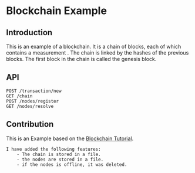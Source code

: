 
# Blockchain Example

## Introduction

This is an example of a blockchain. It is a chain of blocks, each of which contains a measurement . The chain is linked by the hashes of the previous blocks. The first block in the chain is called the genesis block. 

## API

    POST /transaction/new
    GET /chain
    POST /nodes/register
    GET /nodes/resolve


## Contribution

This is an Example based on the [Blockchain Tutorial](https://corsi.datamasters.it/products/blockchain-in-python).

    I have added the following features:
        - The chain is stored in a file.
        - the nodes are stored in a file.
        - if the nodes is offline, it was deleted.
